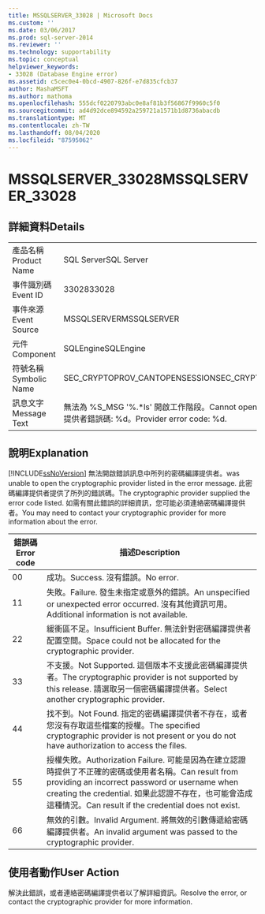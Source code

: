 ```yaml
---
title: MSSQLSERVER_33028 | Microsoft Docs
ms.custom: ''
ms.date: 03/06/2017
ms.prod: sql-server-2014
ms.reviewer: ''
ms.technology: supportability
ms.topic: conceptual
helpviewer_keywords:
- 33028 (Database Engine error)
ms.assetid: c5cec0e4-0bcd-4907-826f-e7d835cfcb37
author: MashaMSFT
ms.author: mathoma
ms.openlocfilehash: 555dcf0220793abc0e8af81b3f56867f9960c5f0
ms.sourcegitcommit: ad4d92dce894592a259721a1571b1d8736abacdb
ms.translationtype: MT
ms.contentlocale: zh-TW
ms.lasthandoff: 08/04/2020
ms.locfileid: "87595062"
---
```

# <a name="mssqlserver_33028"></a><span data-ttu-id="d772a-102">MSSQLSERVER_33028</span><span class="sxs-lookup"><span data-stu-id="d772a-102">MSSQLSERVER_33028</span></span>
    
## <a name="details"></a><span data-ttu-id="d772a-103">詳細資料</span><span class="sxs-lookup"><span data-stu-id="d772a-103">Details</span></span>  
  
|||  
|-|-|  
|<span data-ttu-id="d772a-104">產品名稱</span><span class="sxs-lookup"><span data-stu-id="d772a-104">Product Name</span></span>|<span data-ttu-id="d772a-105">SQL Server</span><span class="sxs-lookup"><span data-stu-id="d772a-105">SQL Server</span></span>|  
|<span data-ttu-id="d772a-106">事件識別碼</span><span class="sxs-lookup"><span data-stu-id="d772a-106">Event ID</span></span>|<span data-ttu-id="d772a-107">33028</span><span class="sxs-lookup"><span data-stu-id="d772a-107">33028</span></span>|  
|<span data-ttu-id="d772a-108">事件來源</span><span class="sxs-lookup"><span data-stu-id="d772a-108">Event Source</span></span>|<span data-ttu-id="d772a-109">MSSQLSERVER</span><span class="sxs-lookup"><span data-stu-id="d772a-109">MSSQLSERVER</span></span>|  
|<span data-ttu-id="d772a-110">元件</span><span class="sxs-lookup"><span data-stu-id="d772a-110">Component</span></span>|<span data-ttu-id="d772a-111">SQLEngine</span><span class="sxs-lookup"><span data-stu-id="d772a-111">SQLEngine</span></span>|  
|<span data-ttu-id="d772a-112">符號名稱</span><span class="sxs-lookup"><span data-stu-id="d772a-112">Symbolic Name</span></span>|<span data-ttu-id="d772a-113">SEC_CRYPTOPROV_CANTOPENSESSION</span><span class="sxs-lookup"><span data-stu-id="d772a-113">SEC_CRYPTOPROV_CANTOPENSESSION</span></span>|  
|<span data-ttu-id="d772a-114">訊息文字</span><span class="sxs-lookup"><span data-stu-id="d772a-114">Message Text</span></span>|<span data-ttu-id="d772a-115">無法為 %S_MSG '%.\*ls' 開啟工作階段。</span><span class="sxs-lookup"><span data-stu-id="d772a-115">Cannot open session for %S_MSG '%.\*ls'.</span></span> <span data-ttu-id="d772a-116">提供者錯誤碼: %d。</span><span class="sxs-lookup"><span data-stu-id="d772a-116">Provider error code: %d.</span></span>|  
  
## <a name="explanation"></a><span data-ttu-id="d772a-117">說明</span><span class="sxs-lookup"><span data-stu-id="d772a-117">Explanation</span></span>  
 [!INCLUDE[ssNoVersion](../../includes/ssnoversion-md.md)] <span data-ttu-id="d772a-118">無法開啟錯誤訊息中所列的密碼編譯提供者。</span><span class="sxs-lookup"><span data-stu-id="d772a-118">was unable to open the cryptographic provider listed in the error message.</span></span> <span data-ttu-id="d772a-119">此密碼編譯提供者提供了所列的錯誤碼。</span><span class="sxs-lookup"><span data-stu-id="d772a-119">The cryptographic provider supplied the error code listed.</span></span> <span data-ttu-id="d772a-120">如需有關此錯誤的詳細資訊，您可能必須連絡密碼編譯提供者。</span><span class="sxs-lookup"><span data-stu-id="d772a-120">You may need to contact your cryptographic provider for more information about the error.</span></span>  
  
|<span data-ttu-id="d772a-121">錯誤碼</span><span class="sxs-lookup"><span data-stu-id="d772a-121">Error code</span></span>|<span data-ttu-id="d772a-122">描述</span><span class="sxs-lookup"><span data-stu-id="d772a-122">Description</span></span>|  
|----------------|-----------------|  
|<span data-ttu-id="d772a-123">0</span><span class="sxs-lookup"><span data-stu-id="d772a-123">0</span></span>|<span data-ttu-id="d772a-124">成功。</span><span class="sxs-lookup"><span data-stu-id="d772a-124">Success.</span></span> <span data-ttu-id="d772a-125">沒有錯誤。</span><span class="sxs-lookup"><span data-stu-id="d772a-125">No error.</span></span>|  
|<span data-ttu-id="d772a-126">1</span><span class="sxs-lookup"><span data-stu-id="d772a-126">1</span></span>|<span data-ttu-id="d772a-127">失敗。</span><span class="sxs-lookup"><span data-stu-id="d772a-127">Failure.</span></span> <span data-ttu-id="d772a-128">發生未指定或意外的錯誤。</span><span class="sxs-lookup"><span data-stu-id="d772a-128">An unspecified or unexpected error occurred.</span></span> <span data-ttu-id="d772a-129">沒有其他資訊可用。</span><span class="sxs-lookup"><span data-stu-id="d772a-129">Additional information is not available.</span></span>|  
|<span data-ttu-id="d772a-130">2</span><span class="sxs-lookup"><span data-stu-id="d772a-130">2</span></span>|<span data-ttu-id="d772a-131">緩衝區不足。</span><span class="sxs-lookup"><span data-stu-id="d772a-131">Insufficient Buffer.</span></span> <span data-ttu-id="d772a-132">無法針對密碼編譯提供者配置空間。</span><span class="sxs-lookup"><span data-stu-id="d772a-132">Space could not be allocated for the cryptographic provider.</span></span>|  
|<span data-ttu-id="d772a-133">3</span><span class="sxs-lookup"><span data-stu-id="d772a-133">3</span></span>|<span data-ttu-id="d772a-134">不支援。</span><span class="sxs-lookup"><span data-stu-id="d772a-134">Not Supported.</span></span> <span data-ttu-id="d772a-135">這個版本不支援此密碼編譯提供者。</span><span class="sxs-lookup"><span data-stu-id="d772a-135">The cryptographic provider is not supported by this release.</span></span> <span data-ttu-id="d772a-136">請選取另一個密碼編譯提供者。</span><span class="sxs-lookup"><span data-stu-id="d772a-136">Select another cryptographic provider.</span></span>|  
|<span data-ttu-id="d772a-137">4</span><span class="sxs-lookup"><span data-stu-id="d772a-137">4</span></span>|<span data-ttu-id="d772a-138">找不到。</span><span class="sxs-lookup"><span data-stu-id="d772a-138">Not Found.</span></span> <span data-ttu-id="d772a-139">指定的密碼編譯提供者不存在，或者您沒有存取這些檔案的授權。</span><span class="sxs-lookup"><span data-stu-id="d772a-139">The specified cryptographic provider is not present or you do not have authorization to access the files.</span></span>|  
|<span data-ttu-id="d772a-140">5</span><span class="sxs-lookup"><span data-stu-id="d772a-140">5</span></span>|<span data-ttu-id="d772a-141">授權失敗。</span><span class="sxs-lookup"><span data-stu-id="d772a-141">Authorization Failure.</span></span> <span data-ttu-id="d772a-142">可能是因為在建立認證時提供了不正確的密碼或使用者名稱。</span><span class="sxs-lookup"><span data-stu-id="d772a-142">Can result from providing an incorrect password or username when creating the credential.</span></span> <span data-ttu-id="d772a-143">如果此認證不存在，也可能會造成這種情況。</span><span class="sxs-lookup"><span data-stu-id="d772a-143">Can result if the credential does not exist.</span></span>|  
|<span data-ttu-id="d772a-144">6</span><span class="sxs-lookup"><span data-stu-id="d772a-144">6</span></span>|<span data-ttu-id="d772a-145">無效的引數。</span><span class="sxs-lookup"><span data-stu-id="d772a-145">Invalid Argument.</span></span> <span data-ttu-id="d772a-146">將無效的引數傳遞給密碼編譯提供者。</span><span class="sxs-lookup"><span data-stu-id="d772a-146">An invalid argument was passed to the cryptographic provider.</span></span>|  
  
## <a name="user-action"></a><span data-ttu-id="d772a-147">使用者動作</span><span class="sxs-lookup"><span data-stu-id="d772a-147">User Action</span></span>  
 <span data-ttu-id="d772a-148">解決此錯誤，或者連絡密碼編譯提供者以了解詳細資訊。</span><span class="sxs-lookup"><span data-stu-id="d772a-148">Resolve the error, or contact the cryptographic provider for more information.</span></span>  
  
  
